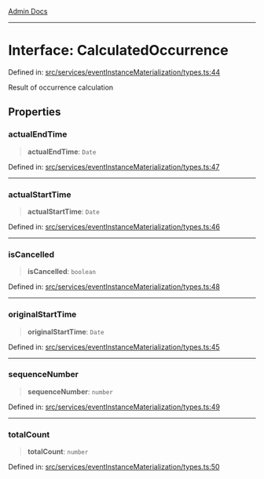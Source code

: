 [Admin Docs](/)

***

# Interface: CalculatedOccurrence

Defined in: [src/services/eventInstanceMaterialization/types.ts:44](https://github.com/gautam-divyanshu/talawa-api/blob/22f85ff86fcf5f38b53dcdb9fe90ab33ea32d944/src/services/eventInstanceMaterialization/types.ts#L44)

Result of occurrence calculation

## Properties

### actualEndTime

> **actualEndTime**: `Date`

Defined in: [src/services/eventInstanceMaterialization/types.ts:47](https://github.com/gautam-divyanshu/talawa-api/blob/22f85ff86fcf5f38b53dcdb9fe90ab33ea32d944/src/services/eventInstanceMaterialization/types.ts#L47)

***

### actualStartTime

> **actualStartTime**: `Date`

Defined in: [src/services/eventInstanceMaterialization/types.ts:46](https://github.com/gautam-divyanshu/talawa-api/blob/22f85ff86fcf5f38b53dcdb9fe90ab33ea32d944/src/services/eventInstanceMaterialization/types.ts#L46)

***

### isCancelled

> **isCancelled**: `boolean`

Defined in: [src/services/eventInstanceMaterialization/types.ts:48](https://github.com/gautam-divyanshu/talawa-api/blob/22f85ff86fcf5f38b53dcdb9fe90ab33ea32d944/src/services/eventInstanceMaterialization/types.ts#L48)

***

### originalStartTime

> **originalStartTime**: `Date`

Defined in: [src/services/eventInstanceMaterialization/types.ts:45](https://github.com/gautam-divyanshu/talawa-api/blob/22f85ff86fcf5f38b53dcdb9fe90ab33ea32d944/src/services/eventInstanceMaterialization/types.ts#L45)

***

### sequenceNumber

> **sequenceNumber**: `number`

Defined in: [src/services/eventInstanceMaterialization/types.ts:49](https://github.com/gautam-divyanshu/talawa-api/blob/22f85ff86fcf5f38b53dcdb9fe90ab33ea32d944/src/services/eventInstanceMaterialization/types.ts#L49)

***

### totalCount

> **totalCount**: `number`

Defined in: [src/services/eventInstanceMaterialization/types.ts:50](https://github.com/gautam-divyanshu/talawa-api/blob/22f85ff86fcf5f38b53dcdb9fe90ab33ea32d944/src/services/eventInstanceMaterialization/types.ts#L50)
